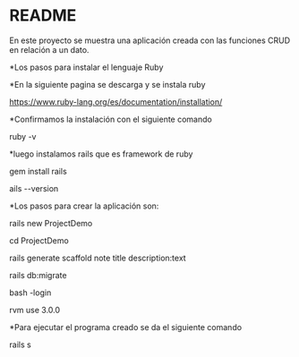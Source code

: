 # README

En este proyecto se muestra una aplicación creada con las funciones CRUD en relación a un dato.

*Los pasos para instalar el lenguaje Ruby

*En la siguiente pagina se descarga y se instala ruby

https://www.ruby-lang.org/es/documentation/installation/

*Confirmamos la instalación con el siguiente comando

ruby -v

*luego instalamos rails que es framework de ruby

gem install rails

ails --version


*Los pasos para crear la aplicación son:

rails new ProjectDemo

cd ProjectDemo

rails generate scaffold note title description:text

rails db:migrate

bash -login

rvm use 3.0.0

*Para ejecutar el programa creado se da el siguiente comando

rails s 
